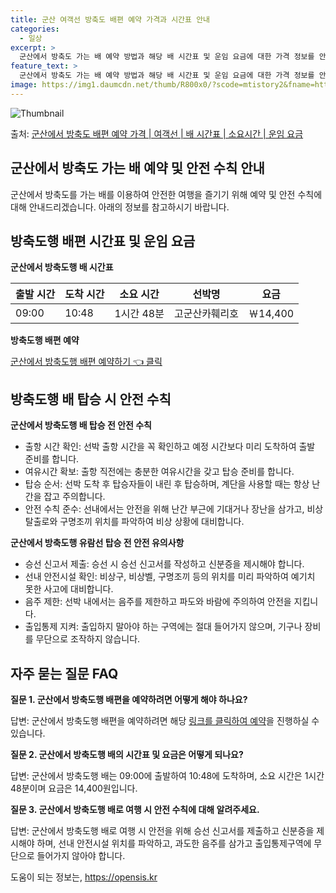 ```yaml
---
title: 군산 여객선 방축도 배편 예약 가격과 시간표 안내
categories:
  - 일상
excerpt: >
  군산에서 방축도 가는 배 예약 방법과 해당 배 시간표 및 운임 요금에 대한 가격 정보를 안내 드리겠습니다. 안전하고 재밋는 방축도행 여행을 위해 아래 정보 참고하시기 바랍니다. 방축도행 배편 예약하기 👈 클릭군산에서 방축도행 배 시간표출발 시간도착 시간소요 시간선박명요금09:0010:481시간 48분고군산카훼리호14,400원방축도행 배편 예약하기 👈 클릭군산에서 방축도행 여객선 탑승 시 이용수칙군산에서 방축도행 배를 탑승하기 전 꼭 지켜야 할 안전 수칙들이 있습니다. 1. 출항 시간 확인 선박 출항 시간을 꼭 확인해 주세요. 예정 시간보다 미리 도착하여 혼잡을 피하고 출발 준비를 합니다. 2. 여유시간 확보 출항 직전에는 매표소로 가서 충분한 여유시간을 갖고 탑승 준비를 합니다. 3. 탑승 순서 선박이 ..
feature_text: >
  군산에서 방축도 가는 배 예약 방법과 해당 배 시간표 및 운임 요금에 대한 가격 정보를 안내 드리겠습니다. 안전하고 재밋는 방축도행 여행을 위해 아래 정보 참고하시기 바랍니다. 방축도행 배편 예약하기 👈 클릭군산에서 방축도행 배 시간표출발 시간도착 시간소요 시간선박명요금09:0010:481시간 48분고군산카훼리호14,400원방축도행 배편 예약하기 👈 클릭군산에서 방축도행 여객선 탑승 시 이용수칙군산에서 방축도행 배를 탑승하기 전 꼭 지켜야 할 안전 수칙들이 있습니다. 1. 출항 시간 확인 선박 출항 시간을 꼭 확인해 주세요. 예정 시간보다 미리 도착하여 혼잡을 피하고 출발 준비를 합니다. 2. 여유시간 확보 출항 직전에는 매표소로 가서 충분한 여유시간을 갖고 탑승 준비를 합니다. 3. 탑승 순서 선박이 ..
image: https://img1.daumcdn.net/thumb/R800x0/?scode=mtistory2&fname=https%3A%2F%2Fblog.kakaocdn.net%2Fdn%2Fbt4A08%2FbtsHCtMt9B8%2FgckKwhwLdOzSzI8kdo32VK%2Fimg.webp
---
```


![Thumbnail](https://img1.daumcdn.net/thumb/R800x0/?scode=mtistory2&fname=https%3A%2F%2Fblog.kakaocdn.net%2Fdn%2Fbt4A08%2FbtsHCtMt9B8%2FgckKwhwLdOzSzI8kdo32VK%2Fimg.webp)

<p>출처: <a href="https://opensis.kr/entry/%EA%B5%B0%EC%82%B0%EC%97%90%EC%84%9C-%EB%B0%A9%EC%B6%95%EB%8F%84-%EB%B0%B0%ED%8E%B8-%EC%98%88%EC%95%BD-%EA%B0%80%EA%B2%A9-%EC%97%AC%EA%B0%9D%EC%84%A0-%EB%B0%B0-%EC%8B%9C%EA%B0%84%ED%91%9C-%EC%86%8C%EC%9A%94%EC%8B%9C%EA%B0%84-%EC%9A%B4%EC%9E%84-%EC%9A%94%EA%B8%88" rel="dofollow">군산에서 방축도 배편 예약 가격 | 여객선 | 배 시간표 | 소요시간 | 운임 요금</a> </p>

## 군산에서 방축도 가는 배 예약 및 안전 수칙 안내

군산에서 방축도를 가는 배를 이용하여 안전한 여행을 즐기기 위해 예약 및 안전 수칙에 대해 안내드리겠습니다. 아래의 정보를 참고하시기
바랍니다.

## 방축도행 배편 시간표 및 운임 요금

**군산에서 방축도행 배 시간표**

**출발 시간** | **도착 시간** | **소요 시간** | **선박명** | **요금**  
---|---|---|---|---  
09:00 | 10:48 | 1시간 48분 | 고군산카훼리호 | ￦14,400  
  
**방축도행 배편 예약**

[군산에서 방축도행 배편 예약하기 👈 클릭](https://opensis.kr/entry/%EA%B5%B0%EC%82%B0%EC%97%90%EC%84%9C-%EB%B0%A9%EC%B6%95%EB%8F%84-%EB%B0%B0%ED%8E%B8-%EC%98%88%EC%95%BD-%EA%B0%80%EA%B2%A9-%EC%97%AC%EA%B0%9D%EC%84%A0-%EB%B0%B0-%EC%8B%9C%EA%B0%84%ED%91%9C-%EC%86%8C%EC%9A%94%EC%8B%9C%EA%B0%84-%EC%9A%B4%EC%9E%84-%EC%9A%94%EA%B8%88)

## 방축도행 배 탑승 시 안전 수칙

**군산에서 방축도행 배 탑승 전 안전 수칙**

  * 출항 시간 확인: 선박 출항 시간을 꼭 확인하고 예정 시간보다 미리 도착하여 출발 준비를 합니다.
  * 여유시간 확보: 출항 직전에는 충분한 여유시간을 갖고 탑승 준비를 합니다.
  * 탑승 순서: 선박 도착 후 탑승자들이 내린 후 탑승하며, 계단을 사용할 때는 항상 난간을 잡고 주의합니다.
  * 안전 수칙 준수: 선내에서는 안전을 위해 난간 부근에 기대거나 장난을 삼가고, 비상 탈출로와 구명조끼 위치를 파악하여 비상 상황에 대비합니다.

**군산에서 방축도행 유람선 탑승 전 안전 유의사항**

  * 승선 신고서 제출: 승선 시 승선 신고서를 작성하고 신분증을 제시해야 합니다.
  * 선내 안전시설 확인: 비상구, 비상벨, 구명조끼 등의 위치를 미리 파악하여 예기치 못한 사고에 대비합니다.
  * 음주 제한: 선박 내에서는 음주를 제한하고 파도와 바람에 주의하여 안전을 지킵니다.
  * 출입통제 지켜: 출입하지 말아야 하는 구역에는 절대 들어가지 않으며, 기구나 장비를 무단으로 조작하지 않습니다.

## 자주 묻는 질문 FAQ

**질문 1. 군산에서 방축도행 배편을 예약하려면 어떻게 해야 하나요?**

답변: 군산에서 방축도행 배편을 예약하려면 해당 [링크를 클릭하여 예약](https://opensis.kr/entry/%EA%B5%B0%EC%82%B0%EC%97%90%EC%84%9C-%EB%B0%A9%EC%B6%95%EB%8F%84-%EB%B0%B0%ED%8E%B8-%EC%98%88%EC%95%BD-%EA%B0%80%EA%B2%A9-%EC%97%AC%EA%B0%9D%EC%84%A0-%EB%B0%B0-%EC%8B%9C%EA%B0%84%ED%91%9C-%EC%86%8C%EC%9A%94%EC%8B%9C%EA%B0%84-%EC%9A%B4%EC%9E%84-%EC%9A%94%EA%B8%88)을 진행하실 수 있습니다.

**질문 2. 군산에서 방축도행 배의 시간표 및 요금은 어떻게 되나요?**

답변: 군산에서 방축도행 배는 09:00에 출발하여 10:48에 도착하며, 소요 시간은 1시간 48분이며 요금은 14,400원입니다.

**질문 3. 군산에서 방축도행 배로 여행 시 안전 수칙에 대해 알려주세요.**

답변: 군산에서 방축도행 배로 여행 시 안전을 위해 승선 신고서를 제출하고 신분증을 제시해야 하며, 선내 안전시설 위치를 파악하고, 과도한
음주를 삼가고 출입통제구역에 무단으로 들어가지 않아야 합니다.



 

도움이 되는 정보는, <a href="https://opensis.kr" rel="dofollow">https://opensis.kr</a>


